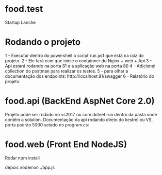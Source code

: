 # food.test
Startup Lanche

# Rodando o projeto

 1 - Executar dentro do powershell o script run.ps1 que está na raiz do projeto.
 2 - Ele fará com que inicie o containner do Nginx + web + Api
 3 - Api estará rodando na porta 81 e a aplicação web na porta 80
 4 - Adicionei collection do postman para realizar os testes.
 5 - para olhar a documentação dos endpoints: http://localhost:81/swagger
 6 - Relatório do projeto

# food.api (BackEnd AspNet Core 2.0)

Projeto pode ser rodado no vs2017 ou com dotnet run dentro da pasta onde contém a solution.
Documentação da api rodando direto do kestrel ou VS, porta padrão 5000 setado no program.cs:

# food.web (Front End NodeJS)

 Rodar npm install
 
 depois nodemon ./app.js
